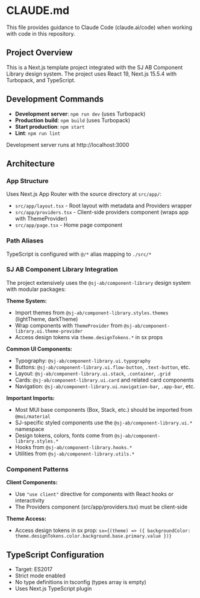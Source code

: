# CLAUDE.md

This file provides guidance to Claude Code (claude.ai/code) when working with code in this repository.

## Project Overview

This is a Next.js template project integrated with the SJ AB Component Library design system. The project uses React 19, Next.js 15.5.4 with Turbopack, and TypeScript.

## Development Commands

- **Development server**: `npm run dev` (uses Turbopack)
- **Production build**: `npm build` (uses Turbopack)
- **Start production**: `npm start`
- **Lint**: `npm run lint`

Development server runs at http://localhost:3000

## Architecture

### App Structure

Uses Next.js App Router with the source directory at `src/app/`:
- `src/app/layout.tsx` - Root layout with metadata and Providers wrapper
- `src/app/providers.tsx` - Client-side providers component (wraps app with ThemeProvider)
- `src/app/page.tsx` - Home page component

### Path Aliases

TypeScript is configured with `@/*` alias mapping to `./src/*`

### SJ AB Component Library Integration

The project extensively uses the `@sj-ab/component-library` design system with modular packages:

**Theme System:**
- Import themes from `@sj-ab/component-library.styles.themes` (lightTheme, darkTheme)
- Wrap components with `ThemeProvider` from `@sj-ab/component-library.ui.theme-provider`
- Access design tokens via `theme.designTokens.*` in sx props

**Common UI Components:**
- Typography: `@sj-ab/component-library.ui.typography`
- Buttons: `@sj-ab/component-library.ui.flow-button`, `.text-button`, etc.
- Layout: `@sj-ab/component-library.ui.stack`, `.container`, `.grid`
- Cards: `@sj-ab/component-library.ui.card` and related card components
- Navigation: `@sj-ab/component-library.ui.navigation-bar`, `.app-bar`, etc.

**Important Imports:**
- Most MUI base components (Box, Stack, etc.) should be imported from `@mui/material`
- SJ-specific styled components use the `@sj-ab/component-library.ui.*` namespace
- Design tokens, colors, fonts come from `@sj-ab/component-library.styles.*`
- Hooks from `@sj-ab/component-library.hooks.*`
- Utilities from `@sj-ab/component-library.utils.*`

### Component Patterns

**Client Components:**
- Use `"use client"` directive for components with React hooks or interactivity
- The Providers component (src/app/providers.tsx) must be client-side

**Theme Access:**
- Access design tokens in sx prop: `sx={(theme) => ({ backgroundColor: theme.designTokens.color.background.base.primary.value })}`

## TypeScript Configuration

- Target: ES2017
- Strict mode enabled
- No type definitions in tsconfig (types array is empty)
- Uses Next.js TypeScript plugin
